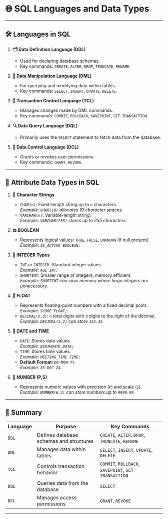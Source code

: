 # 🌐 SQL Languages and Data Types

---

## 🛠️ **Languages in SQL**

1. **🗂️ Data Definition Language (DDL)**
   - Used for declaring database schemas.
   - Key commands: `CREATE`, `ALTER`, `DROP`, `TRUNCATE`, `RENAME`.

2. **📝 Data Manipulation Language (DML)**
   - For querying and modifying data within tables.
   - Key commands: `SELECT`, `INSERT`, `UPDATE`, `DELETE`.

3. **🔄 Transaction Control Language (TCL)**
   - Manages changes made by DML commands.
   - Key commands: `COMMIT`, `ROLLBACK`, `SAVEPOINT`, `SET TRANSACTION`.

4. **🔍 Data Query Language (DQL)**
   - Primarily uses the `SELECT` statement to fetch data from the database.

5. **🔐 Data Control Language (DCL)**
   - Grants or revokes user permissions.
   - Key commands: `GRANT`, `REVOKE`.

---

## 🧬 **Attribute Data Types in SQL**

1. **📑 Character Strings**
   - `CHAR(n)`: Fixed-length string up to `n` characters.  
     *Example: `CHAR(10)` allocates 10 character spaces.*
   - `VARCHAR(n)`: Variable-length string.  
     *Example: `VARCHAR(255)` stores up to 255 characters.*

2. **⚖️ BOOLEAN**
   - Represents logical values: `TRUE`, `FALSE`, `UNKNOWN` (if null present).  
     *Example: `IS_ACTIVE BOOLEAN;`*

3. **🔢 INTEGER Types**
   - `INT` or `INTEGER`: Standard integer values.  
     *Example: `AGE INT;`*
   - `SHORTINT`: Smaller range of integers, memory efficient.  
     *Example: `SHORTINT` can save memory where large integers are unnecessary.*

4. **🧮 FLOAT**
   - Represents floating-point numbers with a fixed decimal point.  
     *Example: `SCORE FLOAT;`*
   - `DECIMAL(n,d)`: `n` total digits with `d` digits to the right of the decimal.  
     *Example: `DECIMAL(5,2)` can store `123.45`.*

5. **📅 DATE and TIME**
   - `DATE`: Stores date values.  
     *Example: `BIRTHDATE DATE;`*
   - `TIME`: Stores time values.  
     *Example: `MEETING_TIME TIME;`*
   - **Default Format**: `DD-MON-YY`.  
     *Example: `25-DEC-24`.*

6. **📏 NUMBER (P,S)**
   - Represents numeric values with precision (`P`) and scale (`S`).  
     *Example: `NUMBER(6,2)` can store numbers up to `9999.99`.*

---

## 📑 **Summary**

| Language       | Purpose                                         | Key Commands                                  |
|----------------|-------------------------------------------------|----------------------------------------------|
| `DDL`         | Defines database schemas and structures          | `CREATE`, `ALTER`, `DROP`, `TRUNCATE`, `RENAME` |
| `DML`         | Manages data within tables                        | `SELECT`, `INSERT`, `UPDATE`, `DELETE`         |
| `TCL`         | Controls transaction behavior                     | `COMMIT`, `ROLLBACK`, `SAVEPOINT`, `SET TRANSACTION` |
| `DQL`         | Queries data from the database                    | `SELECT`                                      |
| `DCL`         | Manages access permissions                        | `GRANT`, `REVOKE`                             |

---